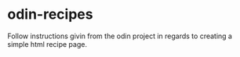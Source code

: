 # odin-recipes
Follow instructions givin from the odin project in regards to creating a simple html recipe page. 